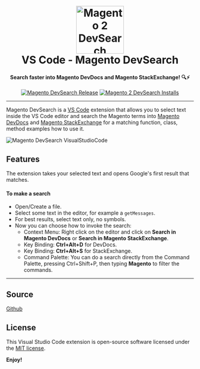 <h1 align="center">
  <br>
    <img src="https://cdn.rawgit.com/rafaelstz/VSCode-Magento-DevSearch/master/images/icon.png" alt="Magento 2 DevSearch" width="128" height="128">
  <br>
  VS Code - Magento DevSearch
  <br>
</h1>

<h4 align="center">Search faster into Magento DevDocs and Magento StackExchange! 🔍⚡️</h4>

<p align="center">  
  <a href="https://github.com/rafaelstz/VSCode-Magento-DevSearch/releases"><img src="https://img.shields.io/github/release/rafaelstz/VSCode-Magento-DevSearch.svg" alt="Magento DevSearch Release"></a>
  <a href="https://marketplace.visualstudio.com/items?itemName=rafaelcgstz.magento-devsearch">
    <img src="http://vsmarketplacebadge.apphb.com/installs-short/rafaelcgstz.magento-devsearch.svg" alt="Magento 2 DevSearch Installs">
  </a> 
</p>

----

Magento DevSearch is a [VS Code](https://code.visualstudio.com/) extension that allows you to select text inside the VS Code editor and search the Magento terms into [Magento DevDocs](https://devdocs.magento.com) and [Magento StackExchange](https://magento.stackexchange.com) for a matching function, class, method examples how to use it.

![Magento DevSearch VisualStudioCode](https://cdn.rawgit.com/rafaelstz/VSCode-Magento-DevSearch/master/images/MagentoDevSearch-VisualStudioCode.png)

## Features

The extension takes your selected text and opens Google's first result that matches.

#### To make a search

- Open/Create a file.
- Select some text in the editor, for example a  `getMessages`.
- For best results, select text only, no symbols.
- Now you can choose how to invoke the search:
  - Context Menu: Right click on the editor and click on **Search in Magento DevDocs** or **Search in Magento StackExchange**.
  - Key Binding: **Ctrl+Alt+D** for DevDocs.
  - Key Binding: **Ctrl+Alt+S** for StackExchange.
  - Command Palette: You can do a search directly from the Command Palette, pressing Ctrl+Shift+P, then typing **Magento** to filter the commands.

-----------------------------------------------------------------------------------------------------------

## Source

[Github](https://github.com/rafaelstz/VSCode-Magento-DevSearch)

## License

This Visual Studio Code extension is open-source software licensed under the [MIT license](http://opensource.org/licenses/MIT).

**Enjoy!**
